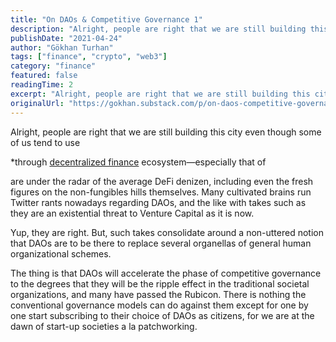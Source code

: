 ```yaml
---
title: "On DAOs & Competitive Governance 1"
description: "Alright, people are right that we are still building this city even though some of us tend to use decentralized finance ecosystem tools."
publishDate: "2021-04-24"
author: "Gökhan Turhan"
tags: ["finance", "crypto", "web3"]
category: "finance"
featured: false
readingTime: 2
excerpt: "Alright, people are right that we are still building this city even though some of us tend to use decentralized finance ecosystem tools. Many cultivated brains run Twitter rants nowadays regarding DAOs."
originalUrl: "https://gokhan.substack.com/p/on-daos-competitive-governance-1"
---
```


Alright, people are right that we are still building this city even though some of us tend to use

<YouTubeEmbed url="https://youtube.com/watch?v=K1b8AhIsSYQ" />

*through [decentralized finance](https://thedefiant.io/defi-101/) ecosystem—especially that of

<YouTubeEmbed url="https://youtube.com/watch?v=bWqhn1hXvVc" />

are under the radar of the average DeFi denizen, including even the fresh figures on the non-fungibles hills themselves. Many cultivated brains run Twitter rants nowadays regarding DAOs, and the like with takes such as they are an existential threat to Venture Capital as it is now.

Yup, they are right. But, such takes consolidate around a non-uttered notion that DAOs are to be there to replace several organellas of general human organizational schemes.

The thing is that DAOs will accelerate the phase of competitive governance to the degrees that they will be the ripple effect in the traditional societal organizations, and many have passed the Rubicon. There is nothing the conventional governance models can do against them except for one by one start subscribing to their choice of DAOs as citizens, for we are at the dawn of start-up societies a la patchworking.